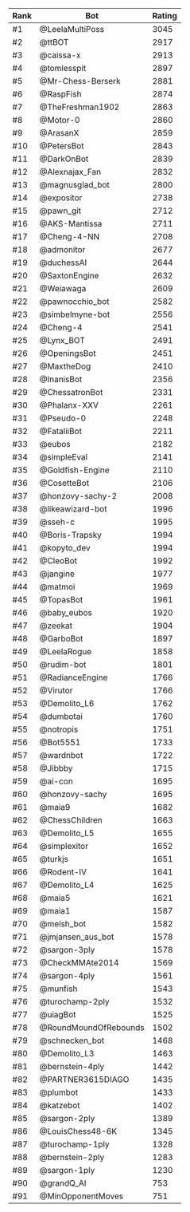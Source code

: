 Rank|Bot|Rating
---|---|---
#1|@LeelaMultiPoss|3045
#2|@ttBOT|2917
#3|@caissa-x|2913
#4|@tomlesspit|2897
#5|@Mr-Chess-Berserk|2881
#6|@RaspFish|2874
#7|@TheFreshman1902|2863
#8|@Motor-0|2860
#9|@ArasanX|2859
#10|@PetersBot|2843
#11|@DarkOnBot|2839
#12|@Alexnajax_Fan|2832
#13|@magnusglad_bot|2800
#14|@expositor|2738
#15|@pawn_git|2712
#16|@AKS-Mantissa|2711
#17|@Cheng-4-NN|2708
#18|@admonitor|2677
#19|@duchessAI|2644
#20|@SaxtonEngine|2632
#21|@Weiawaga|2609
#22|@pawnocchio_bot|2582
#23|@simbelmyne-bot|2556
#24|@Cheng-4|2541
#25|@Lynx_BOT|2491
#26|@OpeningsBot|2451
#27|@MaxtheDog|2410
#28|@InanisBot|2356
#29|@ChessatronBot|2331
#30|@Phalanx-XXV|2261
#31|@Pseudo-0|2248
#32|@FataliiBot|2211
#33|@eubos|2182
#34|@simpleEval|2141
#35|@Goldfish-Engine|2110
#36|@CosetteBot|2106
#37|@honzovy-sachy-2|2008
#38|@likeawizard-bot|1996
#39|@sseh-c|1995
#40|@Boris-Trapsky|1994
#41|@kopyto_dev|1994
#42|@CleoBot|1992
#43|@jangine|1977
#44|@matmoi|1969
#45|@TopasBot|1961
#46|@baby_eubos|1920
#47|@zeekat|1904
#48|@GarboBot|1897
#49|@LeelaRogue|1858
#50|@rudim-bot|1801
#51|@RadianceEngine|1766
#52|@Virutor|1766
#53|@Demolito_L6|1762
#54|@dumbotai|1760
#55|@notropis|1751
#56|@Bot5551|1733
#57|@wardnbot|1722
#58|@Jibbby|1715
#59|@ai-con|1695
#60|@honzovy-sachy|1695
#61|@maia9|1682
#62|@ChessChildren|1663
#63|@Demolito_L5|1655
#64|@simplexitor|1652
#65|@turkjs|1651
#66|@Rodent-IV|1641
#67|@Demolito_L4|1625
#68|@maia5|1621
#69|@maia1|1587
#70|@melsh_bot|1582
#71|@jmjansen_aus_bot|1578
#72|@sargon-3ply|1578
#73|@CheckMMAte2014|1569
#74|@sargon-4ply|1561
#75|@munfish|1543
#76|@turochamp-2ply|1532
#77|@uiagBot|1525
#78|@RoundMoundOfRebounds|1502
#79|@schnecken_bot|1468
#80|@Demolito_L3|1463
#81|@bernstein-4ply|1442
#82|@PARTNER3615DIAGO|1435
#83|@plumbot|1433
#84|@katzebot|1402
#85|@sargon-2ply|1389
#86|@LouisChess48-6K|1345
#87|@turochamp-1ply|1328
#88|@bernstein-2ply|1283
#89|@sargon-1ply|1230
#90|@grandQ_AI|753
#91|@MinOpponentMoves|751

